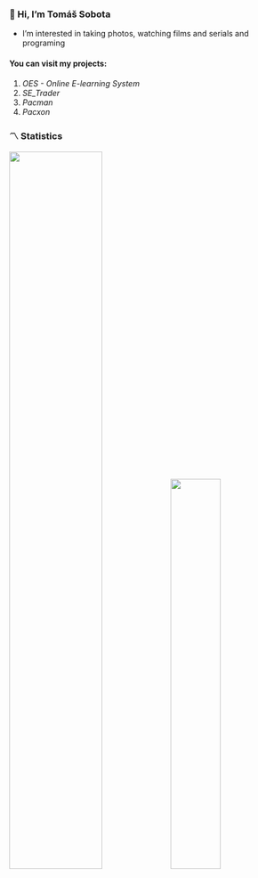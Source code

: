 ### 👋 Hi, I’m Tomáš Sobota

* I’m interested in taking photos, watching films and serials and programing

#### You can visit my projects:
  1. _OES - Online E-learning System_
  2. _SE_Trader_
  3. _Pacman_
  4. _Pacxon_

### 〽️ Statistics
<img align="" width="57.5%" src="https://github-readme-stats-beta-two-21.vercel.app/api?username=Kkobarii&hide_title=true&hide_border=true&show_icons=true&include_all_commits=true&line_height=21&border_radius=0&title_color=246bfa&icon_color=246bfa&text_color=959598&bg_color=9ca3af00" /><img align="" width="42.4%" src="https://github-readme-stats-beta-two-21.vercel.app/api/top-langs/?username=sobotat&hide_title=true&hide_border=true&layout=compact&border_radius=0&title_color=41b883&icon_color=41b883&text_color=959598&bg_color=9ca3af00" />
